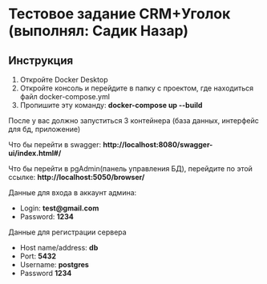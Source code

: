 <h1>Тестовое задание CRM+Уголок (выполнял: Садик Назар)</h1>

<h2>Инструкция</h2>
<ol>
  <li>Откройте Docker Desktop</li>
  <li>Откройте консоль и перейдите в папку с проектом, где находиться файл docker-compose.yml</li>
  <li>Пропишите эту команду: <b>docker-compose up --build</b></li>
</ol>

После у вас должно запуститься 3 контейнера (база данных, интерфейс для бд, приложение)

Что бы перейти в swagger: <b>http://localhost:8080/swagger-ui/index.html#/</b>

Что бы перейти в pgAdmin(панель управления БД), перейдите по этой ссылке: <b>http://localhost:5050/browser/</b>

Данные для входа в аккаунт админа:<br>
<ul>
  <li>Login: <b>test@gmail.com</b><br></li>
  <li>Password: <b>1234</b></li>
</ul>

Данные для регистрации сервера
<ul>
  <li>Host name/address: <b>db</b></li>
  <li>Port: <b>5432</b></li>
  <li>Username: <b>postgres</b></li>
  <li>Password <b>1234</b></li>
</ul>
